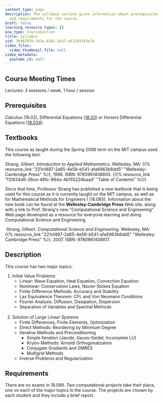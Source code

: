 ```yaml
---
content_type: page
description: The syllabus section gives information about prerequisites, textbook,
  and requirements for the course.
draft: false
learning_resource_types: []
ocw_type: CourseSection
title: Syllabus
uid: 3b987876-343a-0201-3e37-e41293743e7a
video_files:
  video_thumbnail_file: null
video_metadata:
  youtube_id: null
---
```

## Course Meeting Times

Lectures: 3 sessions / week, 1 hour / session

## Prerequisites

Calculus (18.02), Differential Equations ([18.03](/courses/18-03-differential-equations-spring-2010/)) or Honors Differential Equations ([18.034](/courses/18-034-honors-differential-equations-spring-2004)).

## Textbooks

This course as taught during the Spring 2006 term on the MIT campus used the following text:

Strang, Gilbert. *Introduction to Applied Mathematics.* Wellesley, MA: {{% resource_link "221cf487-2a65-4e58-b541-afa6963b6dd5" "Wellesley-Cambridge Press" %}}, 1986. ISBN: 9780961408800. ({{% resource_link "f2f434d6-28ce-46fc-964a-4b155224baad" "Table of Contents" %}})

Since that time, Professor Strang has published a new textbook that is being used for this course as it is currently taught on the MIT campus, as well as for Mathematical Methods for Engineers I (18.085). Information about the new book can be found at the **Wellesley-Cambridge Press** Web site, along with a link to Prof. Strang's new "Computational Science and Engineering" Web page developed as a resource for everyone learning and doing Computational Science and Engineering.

 Strang, Gilbert. *Computational Science and Engineering*. Wellesley, MA: {{% resource_link "221cf487-2a65-4e58-b541-afa6963b6dd5" "Wellesley-Cambridge Press" %}}, 2007. ISBN: 9780961408817.

## Description

This course has two major topics:

1. Initial Value Problems
    - Linear: Wave Equation, Heat Equation, Convection Equation
    - Nonlinear: Conservation Laws, Navier-Stokes Equation
    - Finite Difference Methods: Accuracy and Stability
    - Lax Equivalence Theorem: CFL and Von Neumann Conditions
    - Fourier Analysis: Diffusion, Dissipation, Dispersion
    - Separation of Variables and Spectral Methods    
         
2. Solution of Large Linear Systems
    - Finite Differences, Finite Elements, Optimization
    - Direct Methods: Reordering by Minimum Degree
    - Iterative Methods and Preconditioning
        - Simple Iteration (Jacobi, Gauss-Seidel, Incomplete LU)
        - Krylov Methods: Arnoldi Orthogonalization
        - Conjugate Gradients and GMRES
        - Multigrid Methods
    - Inverse Problems and Regularization

## Requirements

There are no exams in 18.086. Two computational projects take their place, one on each of the major topics in the course. The projects are chosen by each student and they include a brief report.